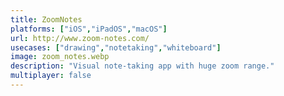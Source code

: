 ```yaml
---
title: ZoomNotes
platforms: ["iOS","iPadOS","macOS"]
url: http://www.zoom-notes.com/
usecases: ["drawing","notetaking","whiteboard"]
image: zoom_notes.webp
description: "Visual note-taking app with huge zoom range."
multiplayer: false
---
```


